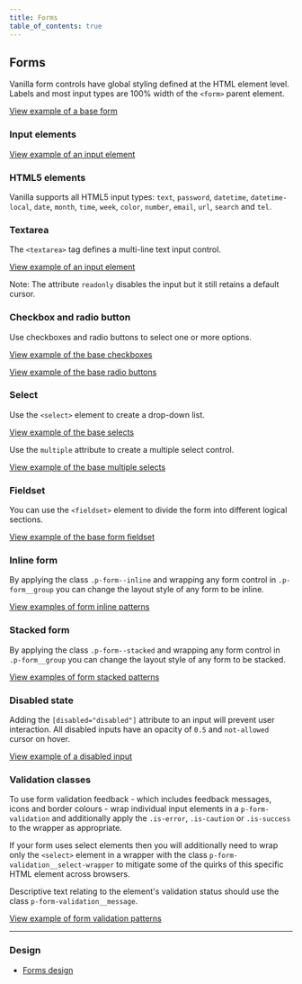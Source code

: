 ```yaml
---
title: Forms
table_of_contents: true
---
```


## Forms

Vanilla form controls have global styling defined at the HTML element level. Labels and most input types are 100% width of the `<form>` parent element.

<a href="https://vanilla-framework.github.io/vanilla-framework/examples/base/forms/form/"
    class="js-example">
View example of a base form
</a>

### Input elements

<a href="https://vanilla-framework.github.io/vanilla-framework/examples/base/forms/input/"
    class="js-example">
View example of an input element
</a>

### HTML5 elements

Vanilla supports all HTML5 input types: `text`, `password`, `datetime`, `datetime-local`, `date`, `month`, `time`, `week`, `color`, `number`, `email`, `url`, `search` and `tel`.

### Textarea

The `<textarea>` tag defines a multi-line text input control.

<a href="https://vanilla-framework.github.io/vanilla-framework/examples/base/forms/textarea/"
    class="js-example">
View example of an input element
</a>

Note: The attribute `readonly` disables the input but it still retains a default cursor.

### Checkbox and radio button

Use checkboxes and radio buttons to select one or more options.

<a href="https://vanilla-framework.github.io/vanilla-framework/examples/base/forms/checkboxes/"
    class="js-example">
View example of the base checkboxes
</a>

<a href="https://vanilla-framework.github.io/vanilla-framework/examples/base/forms/radio-buttons/"
    class="js-example">
View example of the base radio buttons
</a>

### Select

Use the `<select>` element to create a drop-down list.

<a href="https://vanilla-framework.github.io/vanilla-framework/examples/base/forms/selects/"
    class="js-example">
View example of the base selects
</a>

Use the `multiple` attribute to create a multiple select control.

<a href="https://vanilla-framework.github.io/vanilla-framework/examples/base/forms/select-multiple/"
    class="js-example">
View example of the base multiple selects
</a>

### Fieldset

You can use the `<fieldset>` element to divide the form into different logical sections.

<a href="https://vanilla-framework.github.io/vanilla-framework/examples/base/forms/fieldset/"
    class="js-example">
View example of the base form fieldset
</a>

### Inline form

By applying the class `.p-form--inline` and wrapping any form control in `.p-form__group` you can change the layout style of any form to be inline.

<a href="https://vanilla-framework.github.io/vanilla-framework/examples/patterns/forms/form-inline/"
    class="js-example">
View examples of form inline patterns
</a>

### Stacked form

By applying the class `.p-form--stacked` and wrapping any form control in `.p-form__group` you can change the layout style of any form to be stacked.

<a href="https://vanilla-framework.github.io/vanilla-framework/examples/patterns/forms/form-stacked/"
    class="js-example">
View examples of form stacked patterns
</a>

### Disabled state

Adding the `[disabled="disabled"]` attribute to an input will prevent user interaction. All disabled inputs have an opacity of `0.5` and `not-allowed` cursor on hover.

<a href="https://vanilla-framework.github.io/vanilla-framework/examples/base/forms/disabled-input/"
    class="js-example">
View example of a disabled input
</a>

### Validation classes

To use form validation feedback - which includes feedback messages, icons and border colours - wrap individual input elements in a `p-form-validation` and additionally apply the `.is-error`, `.is-caution` or `.is-success` to the wrapper as appropriate.

If your form uses select elements then you will additionally need to wrap only the `<select>` element in a wrapper with the class `p-form-validation__select-wrapper` to mitigate some of the quirks of this specific HTML element across browsers.

Descriptive text relating to the element's validation status should use the class `p-form-validation__message`.

<a href="https://vanilla-framework.github.io/vanilla-framework/examples/patterns/forms/form-validation/"
    class="js-example">
View example of form validation patterns
</a>

<hr />

### Design

- [Forms design](https://github.com/ubuntudesign/vanilla-design/tree/master/Forms)
